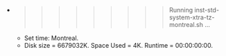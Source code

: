 * >>>>>>>>> Running inst-std-system-xtra-tz-montreal.sh ...
  * Set time: Montreal.
  * Disk size = 6679032K. Space Used = 4K. Runtime = 00:00:00:00.
